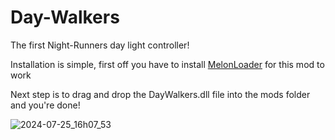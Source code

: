 # Day-Walkers
The first Night-Runners day light controller!

Installation is simple, first off you have to install <a href="https://melonloader.net/">MelonLoader</a> for this mod to work

Next step is to drag and drop the DayWalkers.dll file into the mods folder and you're done!

![2024-07-25_16h07_53](https://github.com/user-attachments/assets/f65040f1-e800-4440-9342-43927c880c2a)
